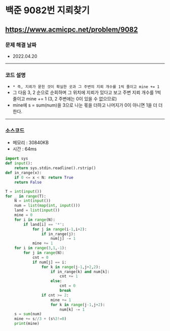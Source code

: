 # 백준 9082번 지뢰찾기
https://www.acmicpc.net/problem/9082
---

### 문제 해결 날짜
- 2022.04.20
---

### 코드 설명
- `* 즉, 지뢰가 묻힌 것이 확실한 곳과 그 주변의 지뢰 개수를 1씩 줄이고 mine += 1`
- 그 다음 3, 2 순으로 순회하며 그 위치에 지뢰가 있다고 보고 주변 지뢰 개수를 1씩 줄이고 mine += 1 (3, 2 주변에는 0이 있을 수 없으므로)
- mine에 s = sum(num)을 3으로 나눈 몫을 더하고 나머지가 0이 아니면 1을 더 더한다.
---

### 소스코드
- 메모리 : 30840KB
- 시간 : 64ms
```Python
import sys
def input():
    return sys.stdin.readline().rstrip()
def in_range(x):
    if 0 <= x < N: return True
    return False

T = int(input())
for _ in range(T):
    N = int(input())
    num = list(map(int, input()))
    land = list(input())
    mine = 0
    for i in range(N):
        if land[i] == '*':
            for j in range(i-1,i+2):
                if in_range(j):
                    num[j] -= 1
            mine += 1
    for i in range(3,1,-1):
        for j in range(N):
            cnt = 0
            if num[j] == i:
                for k in range(j-1,j+2,2):
                    if in_range(k) and num[k]:
                        cnt += 1
                    else:
                        cnt = 0
                        break
                if cnt >= 2:
                    mine += 1
                    for k in range(j-1,j+2):
                        num[k] -= 1
    s = sum(num)
    mine += s//3 + (s%3!=0)
    print(mine)
```